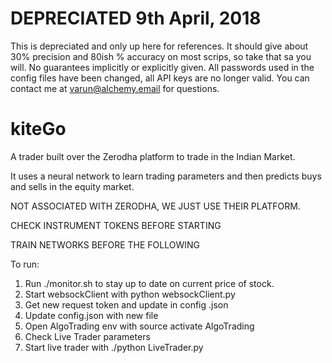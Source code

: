 
# DEPRECIATED 9th April, 2018

This is depreciated and only up here for references. It should give about 30% precision and 80ish % accuracy on most scrips, so take that sa you will. No guarantees implicitly or explicitly given.
All passwords used in the config files have been changed, all API keys are no longer valid.
You can contact me at varun@alchemy.email for questions.


# kiteGo

A trader built over the Zerodha platform to trade in the Indian Market.

It uses a neural network to learn trading parameters and then predicts buys and sells in the equity market.

NOT ASSOCIATED WITH ZERODHA, WE JUST USE THEIR PLATFORM.


CHECK INSTRUMENT TOKENS BEFORE STARTING

TRAIN NETWORKS BEFORE THE FOLLOWING

To run:

1) Run ./monitor.sh to stay up to date on current price of stock.
2) Start websockClient with python websockClient.py
3) Get new request token and update in config .json
4) Update config.json with new file
5) Open AlgoTrading env with source activate AlgoTrading
6) Check Live Trader parameters
7) Start live trader with ./python LiveTrader.py




